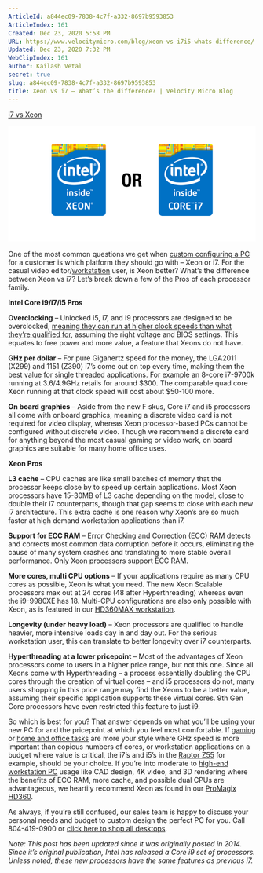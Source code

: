 ```yaml
---
ArticleId: a844ec09-7838-4c7f-a332-8697b9593853
ArticleIndex: 161
Created: Dec 23, 2020 5:58 PM
URL: https://www.velocitymicro.com/blog/xeon-vs-i7i5-whats-difference/
Updated: Dec 23, 2020 7:32 PM
WebClipIndex: 161
author: Kailash Vetal
secret: true
slug: a844ec09-7838-4c7f-a332-8697b9593853
title: Xeon vs i7 – What’s the difference? | Velocity Micro Blog
---
```

[i7 vs Xeon](https://www.velocitymicro.com/blog/wp-content/uploads/2014/10/i7Xeon.png)

![161%20cbcaae52c9f74636b4801cb3391d9401/i7Xeon.png](161%20cbcaae52c9f74636b4801cb3391d9401/i7Xeon.png)

One of the most common questions we get when [custom configuring a PC](https://www.velocitymicro.com/) for a customer is which platform they should go with – Xeon or i7. For the casual video editor/[workstation](https://www.velocitymicro.com/workstation-pc.php) user, is Xeon better? What’s the difference between Xeon vs i7? Let’s break down a few of the Pros of each processor family.

**Intel Core i9/i7/i5 Pros**

**Overclocking** – Unlocked i5, i7, and i9 processors are designed to be overclocked, [meaning they can run at higher clock speeds than what they’re qualified for](https://www.velocitymicro.com/blog/what-is-overclocking/), assuming the right voltage and BIOS settings. This equates to free power and more value, a feature that Xeons do not have.

**GHz per dollar** – For pure Gigahertz speed for the money, the LGA2011 (X299) and 1151 (Z390) i7’s come out on top every time, making them the best value for single threaded applications. For example an 8-core i7-9700k running at 3.6/4.9GHz retails for around $300. The comparable quad core Xeon running at that clock speed will cost about $50-100 more.

**On board graphics** – Aside from the new F skus, Core i7 and i5 processors all come with onboard graphics, meaning a discrete video card is not required for video display, whereas Xeon processor-based PCs cannot be configured without discrete video. Though we recommend a discrete card for anything beyond the most casual gaming or video work, on board graphics are suitable for many home office uses.

**Xeon Pros**

**L3 cache** – CPU caches are like small batches of memory that the processor keeps close by to speed up certain applications. Most Xeon processors have 15-30MB of L3 cache depending on the model, close to double their i7 counterparts, though that gap seems to close with each new i7 architecture. This extra cache is one reason why Xeon’s are so much faster at high demand workstation applications than i7.

**Support for ECC RAM** – Error Checking and Correction (ECC) RAM detects and corrects most common data corruption before it occurs, eliminating the cause of many system crashes and translating to more stable overall performance. Only Xeon processors support ECC RAM.

**More cores, multi CPU options** – If your applications require as many CPU cores as possible, Xeon is what you need. The new Xeon Scalable processors max out at 24 cores (48 after Hyperthreading) whereas even the i9-9980XE has 18. Multi-CPU configurations are also only possible with Xeon, as is featured in our [HD360MAX workstation](https://www.velocitymicro.com/hd360max-workstation-pc.php).

**Longevity (under heavy load)** – Xeon processors are qualified to handle heavier, more intensive loads day in and day out. For the serious workstation user, this can translate to better longevity over i7 counterparts.

**Hyperthreading at a lower pricepoint** – Most of the advantages of Xeon processors come to users in a higher price range, but not this one. Since all Xeons come with Hyperthreading – a process essentially doubling the CPU cores through the creation of virtual cores – and i5 processors do not, many users shopping in this price range may find the Xeons to be a better value, assuming their specific application supports these virtual cores. 9th Gen Core processors have even restricted this feature to just i9.

So which is best for you? That answer depends on what you’ll be using your new PC for and the pricepoint at which you feel most comfortable. If [gaming](https://www.velocitymicro.com/gaming-pc.php) or [home and office tasks](https://www.velocitymicro.com/home-office-pc.php) are more your style where GHz speed is more important than copious numbers of cores, or workstation applications on a budget where value is critical, the i7’s and i5’s in the [Raptor Z55](https://www.velocitymicro.com/raptor-z55-gaming-pc.php) for example, should be your choice. If you’re into moderate to [high-end workstation PC](https://www.velocitymicro.com/workstation-pc.php) usage like CAD design, 4K video, and 3D rendering where the benefits of ECC RAM, more cache, and possible dual CPUs are advantageous, we heartily recommend Xeon as found in our [ProMagix HD360](https://velocitymicro.com/hd360max-workstation-pc.php).

As always, if you’re still confused, our sales team is happy to discuss your personal needs and budget to custom design the perfect PC for you. Call 804-419-0900 or [click here to shop all desktops](https://www.velocitymicro.com/gaming-pc.php).

*Note: This post has been updated since it was originally posted in 2014. Since it’s original publication, Intel has released a Core i9 set of processors. Unless noted, these new processors have the same features as previous i7.*
